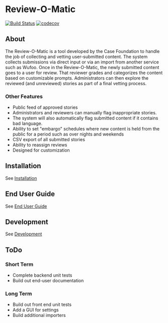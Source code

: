# Review-O-Matic

[![Build Status](https://travis-ci.org/casefoundation/review-o-matic.svg?branch=master)](https://travis-ci.org/casefoundation/review-o-matic)
[![codecov](https://codecov.io/gh/casefoundation/review-o-matic/branch/master/graph/badge.svg)](https://codecov.io/gh/casefoundation/review-o-matic)

## About

The Review-O-Matic is a tool developed by the Case Foundation to handle the job of collecting and vetting user-submitted content. The system collects submissions via direct input or via an import from another service such as Wufoo. Once in the Review-O-Matic, the newly submitted content goes to a user for review. That reviewer grades and categorizes the content based on customizable prompts. Administrators can then explore the reviewed (and unreviewed) stories as part of a final vetting process.

### Other Features

* Public feed of approved stories
* Administrators and reviewers can manually flag inappropriate stories.
* The system will also automatically flag submitted content if it contains bad language.
* Ability to set "embargo" schedules where new content is held from the public for a period such as over nights and weekends
* CSV export of all submitted stories
* Ability to reassign reviews
* Designed for customization

## Installation

See [Installation](doc/Installation.md)

## End User Guide

See [End User Guide](doc/End%20User%20Guide.md)

## Development

See [Development](doc/Development.md)

## ToDo

### Short Term

* Complete backend unit tests
* Build out end-user documentation

### Long Term

* Build out front end unit tests
* Add a GUI for settings
* Build additional importers
